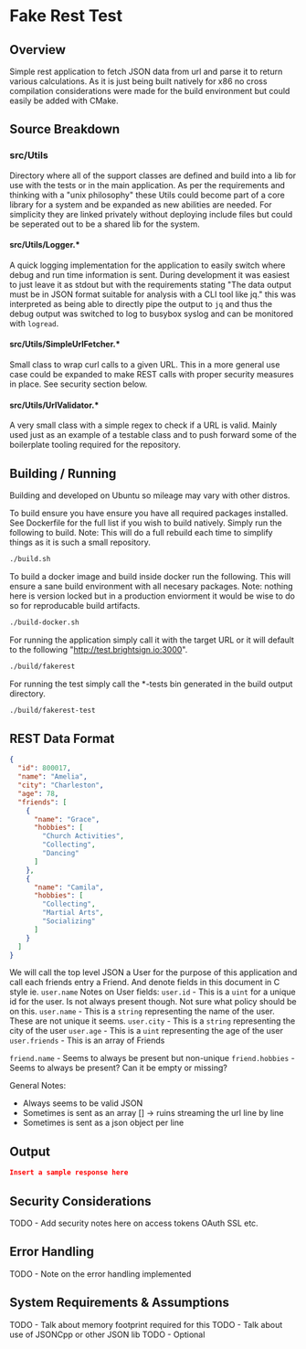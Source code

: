 # Fake Rest Test

## Overview
Simple rest application to fetch JSON data from url and parse it to return various calculations. As it is just being built natively for x86 no cross compilation considerations were made for the build environment but could easily be added with CMake.  

## Source Breakdown
### src/Utils
Directory where all of the support classes are defined and build into a lib for use with the tests or in the main application. As per the requirements and thinking with a "unix philosophy" these Utils could become part of a core library for a system and be expanded as new abilities are needed. For simplicity they are linked privately without deploying include files but could be seperated out to be a shared lib for the system.
#### src/Utils/Logger.*
A quick logging implementation for the application to easily switch where debug and run time information is sent. During development it was easiest to just leave it as stdout but with the requirements stating "The data output must be in JSON format suitable for analysis with a CLI tool like jq." this was interpreted as being able to directly pipe the output to `jq` and thus the debug output was switched to log to busybox syslog and can be monitored with `logread`.
#### src/Utils/SimpleUrlFetcher.*
Small class to wrap curl calls to a given URL. This in a more general use case could be expanded to make REST calls with proper security measures in place. See security section below.  
#### src/Utils/UrlValidator.*
A very small class with a simple regex to check if a URL is valid. Mainly used just as an example of a testable class and to push forward some of the boilerplate tooling required for the repository. 

## Building / Running
Building and developed on Ubuntu so mileage may vary with other distros.

To build ensure you have ensure you have all required packages installed. See Dockerfile for the full list if you wish to build natively. Simply run the following to build. Note: This will do a full rebuild each time to simplify things as it is such a small repository. 
```bash
./build.sh
```

To build a docker image and build inside docker run the following. This will ensure a sane build environment with all necesary packages. Note: nothing here is version locked but in a production enviorment it would be wise to do so for reproducable build artifacts.
```bash
./build-docker.sh
```

For running the application simply call it with the target URL or it will default to the following "http://test.brightsign.io:3000".
```bash
./build/fakerest
```

For running the test simply call the *-tests bin generated in the build output directory.
```bash
./build/fakerest-test
```

## REST Data Format
```json
{
  "id": 800017,
  "name": "Amelia",
  "city": "Charleston",
  "age": 78,
  "friends": [
    {
      "name": "Grace",
      "hobbies": [
        "Church Activities",
        "Collecting",
        "Dancing"
      ]
    },
    {
      "name": "Camila",
      "hobbies": [
        "Collecting",
        "Martial Arts",
        "Socializing"
      ]
    }
  ]
}

```
We will call the top level JSON a User for the purpose of this application and call each friends entry a Friend. And denote fields in this document in C style ie. `user.name`
Notes on User fields:
`user.id` - This is a `uint` for a unique id for the user. Is not always present though. Not sure what policy should be on this.
`user.name` - This is a `string` representing the name of the user. These are not unique it seems.
`user.city` - This is a `string` representing the city of the user
`user.age` - This is a `uint` representing the age of the user
`user.friends` - This is an array of Friends

`friend.name` - Seems to always be present but non-unique
`friend.hobbies` - Seems to always be present? Can it be empty or missing?

General Notes:
- Always seems to be valid JSON
- Sometimes is sent as an array [] -> ruins streaming the url line by line
- Sometimes is sent as a json object per line 

## Output
```json
Insert a sample response here
```

## Security Considerations
TODO - Add security notes here on access tokens OAuth SSL etc.

## Error Handling
TODO - Note on the error handling implemented



## System Requirements & Assumptions
TODO - Talk about memory footprint required for this
TODO - Talk about use of JSONCpp or other JSON lib
TODO - Optional

